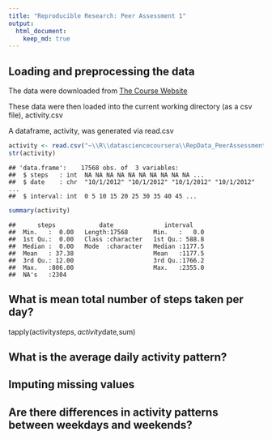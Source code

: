 ```yaml
---
title: "Reproducible Research: Peer Assessment 1"
output: 
  html_document:
    keep_md: true
---
```



## Loading and preprocessing the data

The data were downloaded from [The Course Website](https://d396qusza40orc.cloudfront.net/repdata%2Fdata%2Factivity.zip)

These data were then loaded into the current working directory (as a csv file), activity.csv

A dataframe, activity, was generated via read.csv


``` r
activity <- read.csv("~\\R\\datasciencecoursera\\RepData_PeerAssessment1\\activity.csv")
str(activity)
```

```
## 'data.frame':	17568 obs. of  3 variables:
##  $ steps   : int  NA NA NA NA NA NA NA NA NA NA ...
##  $ date    : chr  "10/1/2012" "10/1/2012" "10/1/2012" "10/1/2012" ...
##  $ interval: int  0 5 10 15 20 25 30 35 40 45 ...
```

``` r
summary(activity)
```

```
##      steps            date              interval     
##  Min.   :  0.00   Length:17568       Min.   :   0.0  
##  1st Qu.:  0.00   Class :character   1st Qu.: 588.8  
##  Median :  0.00   Mode  :character   Median :1177.5  
##  Mean   : 37.38                      Mean   :1177.5  
##  3rd Qu.: 12.00                      3rd Qu.:1766.2  
##  Max.   :806.00                      Max.   :2355.0  
##  NA's   :2304
```


## What is mean total number of steps taken per day?

tapply(activity$steps, activity$date,sum)



## What is the average daily activity pattern?



## Imputing missing values



## Are there differences in activity patterns between weekdays and weekends?

